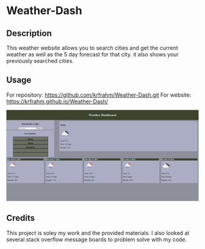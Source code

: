 # Weather-Dash

## Description

This weather website allows you to search cities and get the current weather as well as the 5 day forecast for that city. it also shows your previously searched cities. 

## Usage

For repository: https://github.com/krfrahm/Weather-Dash.git
For website: https://krfrahm.github.io/Weather-Dash/


![Website screenshot 1](assets\images\weather-dash.PNG)


## Credits

This project is soley my work and the provided materials. I also looked at several stack overflow message boards to problem solve with my code. 